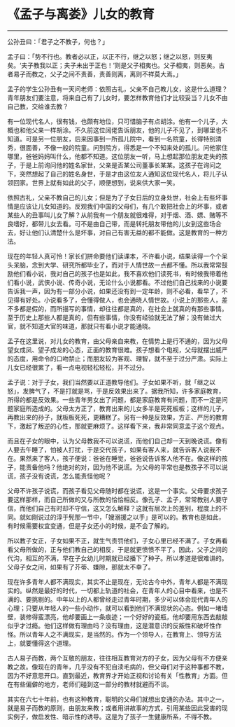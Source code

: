 # 《孟子与离娄》儿女的教育

------

公孙丑曰：「君子之不教子，何也？」

孟子曰：「势不行也。教者必以正，以正不行，继之以怒；继之以怒，则反夷矣。‘夫子教我以正；夫子未出于正也！’则是父子相夷也。父子相夷，则恶矣。古者易子而教之，父子之间不责善，责善则离，离则不祥莫大焉。」

孟子的学生公孙丑有一天问老师：依照古礼，父亲不自己教儿女，这是什么道理？青年朋友们要注意，将来自己有了儿女时，要怎样教育他们才比较妥当？儿女不由自己教，交给谁去教？

有一位现代名人，很有钱，也颇有地位，只可惜脑子有点胡涂。他有一个儿子，大概也和他父亲一样胡涂。不久前这位阔佬告诉朋友，他的儿子不见了，到哪里也不知道。可是另一位朋友，后来因事到一所孤儿院中，看到一名院童，长得特别清秀，很面善，不像一般的院童。问到院方，得悉是一个不知来处的孤儿。问他家住哪里，爸爸妈妈叫什么，他都不知道。这位朋友一听，马上想起那位朋友走失的孩子，于是上前询问他的姓名家世，父亲是否某公司董事长某某。这孩子在询问之下，突然想起了自己的姓名身世，于是才由这位友人通知这位现代名人，将儿子认领回家。世界上就有如此的父子，顺便想到，说来供大家一笑。

依照古礼，父亲不教自己的儿女；但是为了子女日后的立身处世，社会上有些坏事情是应该让儿女知道的。反观我们中国的父母们，有几个敢把社会上的坏事，或者某些人的丑事叫儿女了解？从前我有一个朋友就很难得，对于烟、酒、嫖、赌等不良嗜好，都带儿女去看。可不是由自己带，而是转托朋友带他的儿女到这些场合去，好让他们认清楚什么是坏事，对自己有害无益的都不能做。这是教育的一种方法。

现在的年轻人真可怜！家长们拼命要他们读课本，不许看小说，结果读得一个个呆头呆脑，念到大学、研究所都毕业了，而对于人情世故一点都不懂。所以我常常鼓励他们看小说，我对自己的孩子也是如此，我不喜欢他们读死书，有时候我带着他们看小说，武侠小说、传奇小说，无论什么小说都看。不过他们自己找来的小说要告诉我一声，因为有一部分小说，如果还没有到一定年龄，则不必看，看早了，不见得有好处。小说看多了，会懂得做人，也会通晓人情世故。小说上的那些人，差不多都是假的，而所描写的事情，却往往都是真的，在社会上就真的有那些事情。至于历史上那些人都是真的，但有些事情，你没有经验就无法了解；没有做过大官，就不知道大官的味道，那就只有看小说才能通晓。

孟子在这里说，对儿女的教育，由父母亲自来教，在情势上是行不通的，因为父母望女成凤、望子成龙的心态，正面的教育很难。孩子想看个电视，父母就摆出威严的态度，用命令的口吻禁止；而朋友较为客观、理智，就不至于过分严肃。实际上儿女已经很累了，看一点电视轻松轻松，并不过分。

孟子说：对于子女，我们当然要以正道教导他们。子女如果不听，就「继之以怒」，发脾气了，不是打就是骂，于是反效果出来了。据我所知，许多家庭教育，所得的都是反效果。一些青年男女出了问题，都是家庭教育有问题，而不一定是问题家庭所造成的。父母太方正了，教育出来的儿女多半是死死板板；这样的儿子，再教出来的孙子，就板板死死，更糟糕了。另有一种是反效果，方正、严厉的教育下，激起了叛逆的心性，那就更麻烦了。这样看下来，我非常同意孟子这个观点。

而且在子女的眼中，认为父母教我不可以说谎，而他们自己却一天到晚说谎。像有人要去午睡了，怕被人打扰，于是交代孩子，如果有客人来，就告诉客人说我不在。果然来了客人，孩子便说：爸爸在睡觉，爸爸说告诉客人他不在。像这样的孩子，能责备他吗？他绝对的对，因为他不说谎。为父母的平常也是教孩子不可以说谎，孩子没有说谎，怎么能责怪他呢？

父母不许孩子说谎，而孩子看见父母随时都在说谎，这是一个事实。父母要求孩子要这样那样，而自己所做的又与所教的恰恰相反。像孔子、孟子，常常教别人要守信，而他们自己有时却不守信，这又怎么解释？这就有层次上的差别，程度上的不同。就如刚说过的淳于髡那一节中，「嫂溺援之以手」是可以的。教育也是如此，有时候需要权宜变通，但是子女还小的时候，是不会了解的。

所以教子女正，子女如果不正，就生气责罚他们，子女心里已经不满了。子女再看看父母所做的，正与他们教自己的相反，于是就更愤愤不平了。因此，父子之间的代沟，相互的不满，早在子女幼儿时期就已经播下了种子。所以孝道是很难讲的。父母子女之间，如果有了芥蒂、嫌隙，那就太不幸了。

现在许多青年人都不满现实，其实不止是现在，无论古今中外，青年人都是不满现实的。纵然是最好的时代，一切都上轨道的社会，在青年人的心目中看来，也是不满的、要挑剔的。中年以上的人都曾经走过青年时期，多少可以体会现代青年人的心理；只要从年轻人的一些小动作，就可以看到他们不满现状的心态。例如一堵墙壁，装修得蛮漂亮，他却要画上一条痕迹；一个好好的瓷瓶，他却要用东西去敲敲似乎才过瘾。他们这样做有理由吗？没有理由，这是潜意识的反叛性和破坏性作怪。所以青年人之不满现实，是当然的。作为一个领导人，在教育上、领导方法上，就要懂得这个道理。

古人易子而教，两个互敬的朋友，往往相互教育对方的子女，因为父母有不方便亲教之故。像现在的青年，几乎没有不犯自渎毛病的，但父母们对于这种事都不教，因为不好意思开口。直到最近，教育界才开始正视和讨论有关「性教育」方面。但在有些偏僻的地方，老师们碰到这一部分的教材就避而不谈。

其实在六七十年前，也有这种教育，聪明的父母们就想出变通的办法。其中之一，就是易子而教的原则，由朋友来教；或者用讲故事的方式，引用某些因此受害的现实例子，做启发性、暗示性的诱导。这是为了孩子一生健康所系，不得不教。

